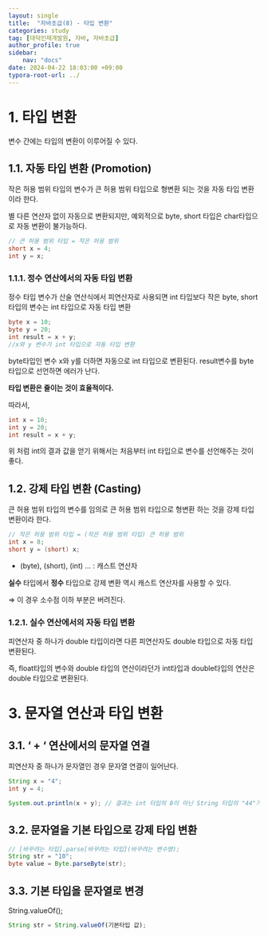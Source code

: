 ```yaml
---
layout: single
title:  "자바초급(8) - 타입 변환"
categories: study
tag: [대덕인재개발원, 자바, 자바초급]
author_profile: true
sidebar:
    nav: "docs"
date: 2024-04-22 18:03:00 +09:00
typora-root-url: ../
---
```




# 1. 타입 변환

변수 간에는 타입의 변환이 이루어질 수 있다.



## 1.1. 자동 타입 변환 (Promotion)

작은 허용 범위 타입의 변수가 큰 허용 범위 타입으로 형변환 되는 것을 자동 타입 변환이라 한다.

별 다른 연산자 없이 자동으로 변환되지만, 예외적으로 byte, short 타입은 char타입으로 자동 변환이 불가능하다.



```java
// 큰 허용 범위 타입 = 작은 허용 범위
short x = 4;
int y = x;
```



### 1.1.1. 정수 연산에서의 자동 타입 변환

정수 타입 변수가 산술 연산식에서 피연산자로 사용되면 int 타입보다 작은 byte, short 타입의 변수는 int 타입으로 자동 타입 변환

```java
byte x = 10;
byte y = 20;
int result = x + y;
//x와 y 변수가 int 타입으로 자동 타입 변환
```

byte타입인 변수 x와 y를 더하면 자동으로 int 타입으로 변환된다. result변수를 byte 타입으로 선언하면 에러가 난다.

**타입 변환은 줄이는 것이 효율적이다.**

따라서,

```java
int x = 10;
int y = 20;
int result = x + y;
```

위 처럼 int의 결과 값을 얻기 위해서는 처음부터 int 타입으로 변수를 선언해주는 것이 좋다.





## 1.2. 강제 타입 변환 (Casting)



큰 허용 범위 타입의 변수를 임의로 큰 허용 범위 타입으로 형변환 하는 것을 강제 타입 변환이라 한다.



```java
// 작은 허용 범위 타입 = (작은 허용 범위 타입) 큰 허용 범위
int x = 8;
short y = (short) x;
```



- (byte), (short), (int) … : 캐스트 연산자



**실수** 타입에서 **정수** 타입으로 강제 변환 역시 캐스트 연산자를 사용할 수 있다.

⇒ 이 경우 소수점 이하 부분은 버려진다.



### 1.2.1. 실수 연산에서의 자동 타입 변환

피연산자 중 하나가 double 타입이라면 다른 피연산자도 double 타입으로 자동 타입 변환된다.

즉, float타입의 변수와 double 타입의 연산이라던가 int타입과 double타입의 연산은 double 타입으로 변환된다.



# 3. 문자열 연산과 타입 변환



## 3.1. ‘ + ‘ 연산에서의 문자열 연결

피연산자 중 하나가 문자열인 경우 문자열 연결이 일어난다.

```java
String x = "4";
int y = 4;

System.out.println(x + y); // 결과는 int 타입의 8이 아닌 String 타입의 "44"가 된다.
```

### 

## 3.2. 문자열을 기본 타입으로 강제 타입 변환

```java
// [바꾸려는 타입].parse[바꾸려는 타입](바꾸려는 변수명);
String str = "10";
byte value = Byte.parseByte(str);
```



## 3.3. **기본 타입을 문자열로 변경**

String.valueOf();

```jsx
String str = String.valueOf(기본타입 값);
```
